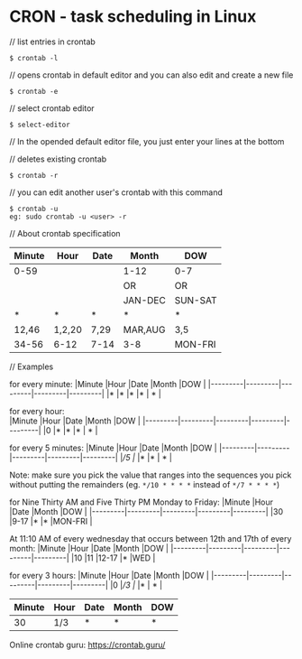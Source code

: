# **CRON - task scheduling in Linux**

// list entries in crontab

    $ crontab -l

// opens crontab in default editor and you can also edit and create a new file

    $ crontab -e

// select crontab editor

    $ select-editor

// In the opended default editor file, you just enter your lines at the bottom

// deletes existing crontab

    $ crontab -r

// you can edit another user's crontab with this command 

    $ crontab -u
    eg: sudo crontab -u <user> -r

// About crontab specification

|Minute   |Hour     |Date     |Month    |DOW      |
|---------|---------|---------|---------|---------|
|0-59     |         |         |  1-12   |0-7      |
|         |         |         |   OR    |   OR      |
|         |         |         | JAN-DEC |     SUN-SAT    |
|*        |*        |*        |*        |    *     |
|   12,46      |  1,2,20       |  7,29       |    MAR,AUG     |     3,5    |
|34-56|6-12|7-14|3-8|MON-FRI|

// Examples

for every minute:
|Minute   |Hour     |Date     |Month    |DOW      |
|---------|---------|---------|---------|---------|
|*        |*        |*        |*        |    *    |

for every hour:    
|Minute   |Hour     |Date     |Month    |DOW      |
|---------|---------|---------|---------|---------|
|0        |*        |*        |*        |    *    |

for every 5 minutes:
|Minute   |Hour     |Date     |Month    |DOW      |
|---------|---------|---------|---------|---------|
|*/5      |*        |*        |*        |    *    |
  
Note: make sure you pick the value that ranges into the sequences you pick without putting the remainders (eg. `*/10 * * * *` instead of `*/7 * * * *`)

for Nine Thirty AM and Five Thirty PM Monday to Friday:
|Minute   |Hour     |Date     |Month    |DOW      |
|---------|---------|---------|---------|---------|
|30       |9-17     |*        |*        |MON-FRI  |

At 11:10 AM of every wednesday that occurs between 12th and 17th of every month:
|Minute   |Hour     |Date     |Month    |DOW      |
|---------|---------|---------|---------|---------|
|10       |11       |12-17    |*        |WED      |

for every 3 hours:
|Minute   |Hour     |Date     |Month    |DOW      |
|---------|---------|---------|---------|---------|
|0        |*/3        |*        |*        |    *    |


|Minute   |Hour     |Date     |Month    |DOW      |
|---------|---------|---------|---------|---------|
|30        |1/3        |*        |*        |    *    |

Online crontab guru: https://crontab.guru/



